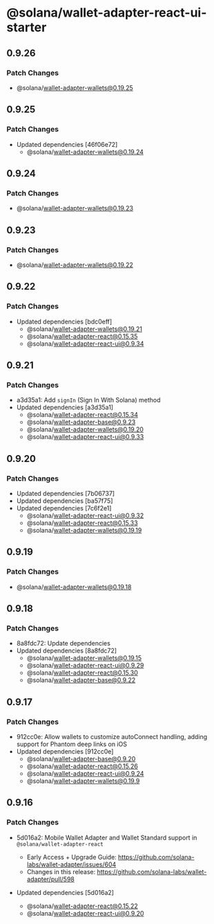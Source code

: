 # @solana/wallet-adapter-react-ui-starter

## 0.9.26

### Patch Changes

-   @solana/wallet-adapter-wallets@0.19.25

## 0.9.25

### Patch Changes

-   Updated dependencies [46f06e72]
    -   @solana/wallet-adapter-wallets@0.19.24

## 0.9.24

### Patch Changes

-   @solana/wallet-adapter-wallets@0.19.23

## 0.9.23

### Patch Changes

-   @solana/wallet-adapter-wallets@0.19.22

## 0.9.22

### Patch Changes

-   Updated dependencies [bdc0eff]
    -   @solana/wallet-adapter-wallets@0.19.21
    -   @solana/wallet-adapter-react@0.15.35
    -   @solana/wallet-adapter-react-ui@0.9.34

## 0.9.21

### Patch Changes

-   a3d35a1: Add `signIn` (Sign In With Solana) method
-   Updated dependencies [a3d35a1]
    -   @solana/wallet-adapter-react@0.15.34
    -   @solana/wallet-adapter-base@0.9.23
    -   @solana/wallet-adapter-wallets@0.19.20
    -   @solana/wallet-adapter-react-ui@0.9.33

## 0.9.20

### Patch Changes

-   Updated dependencies [7b06737]
-   Updated dependencies [ba57f75]
-   Updated dependencies [7c6f2e1]
    -   @solana/wallet-adapter-react-ui@0.9.32
    -   @solana/wallet-adapter-react@0.15.33
    -   @solana/wallet-adapter-wallets@0.19.19

## 0.9.19

### Patch Changes

-   @solana/wallet-adapter-wallets@0.19.18

## 0.9.18

### Patch Changes

-   8a8fdc72: Update dependencies
-   Updated dependencies [8a8fdc72]
    -   @solana/wallet-adapter-wallets@0.19.15
    -   @solana/wallet-adapter-react-ui@0.9.29
    -   @solana/wallet-adapter-react@0.15.30
    -   @solana/wallet-adapter-base@0.9.22

## 0.9.17

### Patch Changes

-   912cc0e: Allow wallets to customize autoConnect handling, adding support for Phantom deep links on iOS
-   Updated dependencies [912cc0e]
    -   @solana/wallet-adapter-base@0.9.20
    -   @solana/wallet-adapter-react@0.15.26
    -   @solana/wallet-adapter-react-ui@0.9.24
    -   @solana/wallet-adapter-wallets@0.19.9

## 0.9.16

### Patch Changes

-   5d016a2: Mobile Wallet Adapter and Wallet Standard support in `@solana/wallet-adapter-react`

    -   Early Access + Upgrade Guide: https://github.com/solana-labs/wallet-adapter/issues/604
    -   Changes in this release: https://github.com/solana-labs/wallet-adapter/pull/598

-   Updated dependencies [5d016a2]
    -   @solana/wallet-adapter-react@0.15.22
    -   @solana/wallet-adapter-react-ui@0.9.20
